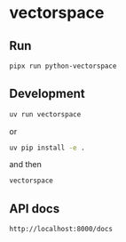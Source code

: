 # vectorspace

## Run

```bash
pipx run python-vectorspace
```

## Development

```bash
uv run vectorspace
```

or

```bash
uv pip install -e .
```

and then

```bash
vectorspace
```

## API docs

```
http://localhost:8000/docs
```
